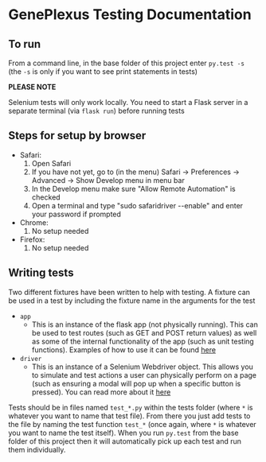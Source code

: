 # GenePlexus Testing Documentation

## To run

From a command line, in the base folder of this project enter `py.test -s` (the `-s` is only if you want to see print statements in tests)

**PLEASE NOTE**

Selenium tests will only work locally. You need to start a Flask server in a separate terminal (via `flask run`) before running tests

## Steps for setup by browser
- Safari:
    1. Open Safari
    2. If you have not yet, go to (in the menu) Safari -> Preferences -> Advanced -> Show Develop menu in menu bar
    3. In the Develop menu make sure "Allow Remote Automation" is checked
    4. Open a terminal and type "sudo safaridriver --enable" and enter your password if prompted
- Chrome:
    1. No setup needed
- Firefox:
    1. No setup needed

## Writing tests

Two different fixtures have been written to help with testing. A fixture can be used in a test by including the fixture name in the arguments for the test

- `app`
    - This is an instance of the flask app (not physically running). This can be used to test routes (such as GET and POST return values) as well as some of the internal functionality of the app (such as unit testing functions). Examples of how to use it can be found [here](https://flask.palletsprojects.com/en/2.0.x/testing/)
- `driver`
    - This is an instance of a Selenium Webdriver object. This allows you to simulate and test actions a user can physically perform on a page (such as ensuring a modal will pop up when a specific button is pressed). You can read more about it [here](https://selenium-python.readthedocs.io/)

Tests should be in files named `test_*.py` within the tests folder (where `*` is whatever you want to name that test file). From there you just add tests to the file by naming the test function `test_*` (once again, where `*` is whatever you want to name the test itself). When you run `py.test` from the base folder of this project then it will automatically pick up each test and run them individually.